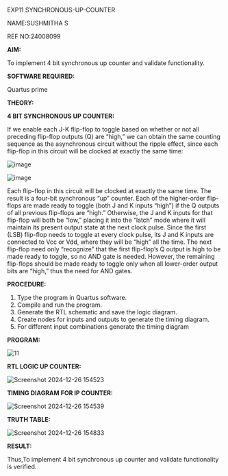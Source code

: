 EXP11 SYNCHRONOUS-UP-COUNTER

NAME:SUSHMITHA S

REF NO:24008099

**AIM:**

To implement 4 bit synchronous up counter and validate functionality.

**SOFTWARE REQUIRED:**

Quartus prime

**THEORY:**

**4 BIT SYNCHRONOUS UP COUNTER:**

If we enable each J-K flip-flop to toggle based on whether or not all preceding flip-flop outputs (Q) are “high,” we can obtain the same counting sequence as the asynchronous circuit without the ripple effect, since each flip-flop in this circuit will be clocked at exactly the same time:

![image](https://github.com/naavaneetha/SYNCHRONOUS-UP-COUNTER/assets/154305477/d5db3fa0-e413-404c-b80e-b2f39d82e7e8)


![image](https://github.com/naavaneetha/SYNCHRONOUS-UP-COUNTER/assets/154305477/52cb61eb-d04b-442d-810c-31185a68410b)

Each flip-flop in this circuit will be clocked at exactly the same time.
The result is a four-bit synchronous “up” counter. Each of the higher-order flip-flops are made ready to toggle (both J and K inputs “high”) if the Q outputs of all previous flip-flops are “high.”
Otherwise, the J and K inputs for that flip-flop will both be “low,” placing it into the “latch” mode where it will maintain its present output state at the next clock pulse.
Since the first (LSB) flip-flop needs to toggle at every clock pulse, its J and K inputs are connected to Vcc or Vdd, where they will be “high” all the time.
The next flip-flop need only “recognize” that the first flip-flop’s Q output is high to be made ready to toggle, so no AND gate is needed.
However, the remaining flip-flops should be made ready to toggle only when all lower-order output bits are “high,” thus the need for AND gates.

**PROCEDURE:**


1. Type the program in Quartus software.
 2. Compile and run the program.
 3. Generate the RTL schematic and save the logic diagram.
 4. Create nodes for inputs and outputs to generate the timing diagram.
 5. For different input combinations generate the timing diagram



**PROGRAM:**

![11](https://github.com/user-attachments/assets/981586a9-96f9-488b-b26c-cbb9aa68b951)


**RTL LOGIC UP COUNTER:**


![Screenshot 2024-12-26 154523](https://github.com/user-attachments/assets/d2f73d55-25ea-4b4b-81f8-25e803a9b930)



**TIMING DIAGRAM FOR IP COUNTER:**


![Screenshot 2024-12-26 154539](https://github.com/user-attachments/assets/9b9370d7-c5d9-4816-bc9a-d8f48d9117f7)




**TRUTH TABLE:**


![Screenshot 2024-12-26 154833](https://github.com/user-attachments/assets/19a0df2b-8a50-4562-9f4b-dbe2cf06e251)

**RESULT:**

Thus,To implement 4 bit synchronous up counter and validate 
functionality is verified.
